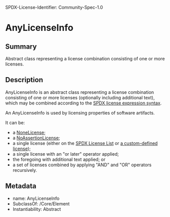 SPDX-License-Identifier: Community-Spec-1.0

# AnyLicenseInfo

## Summary

Abstract class representing a license combination consisting of one or more licenses.

## Description

AnyLicenseInfo is
an abstract class representing a license combination consisting of one or more
licenses (optionally including additional text), which may be combined
according to the
[SPDX license expression syntax](../../../annexes/spdx-license-expressions.md).

An AnyLicenseInfo is used by licensing properties of software artifacts.

It can be:

- a [NoneLicense](../../ExpandedLicensing/Individuals/NoneLicense.md);
- a [NoAssertionLicense](../../ExpandedLicensing/Individuals/NoAssertionLicense.md);
- a single license (either on the
  [SPDX License List](https://spdx.org/licenses/) or
  [a custom-defined license](../../ExpandedLicensing/Classes/CustomLicense.md));
- a single license with an "or later" operator applied;
- the foregoing with additional text applied; or
- a set of licenses combined by applying "AND" and "OR" operators recursively.

## Metadata

- name: AnyLicenseInfo
- SubclassOf: /Core/Element
- Instantiability: Abstract
